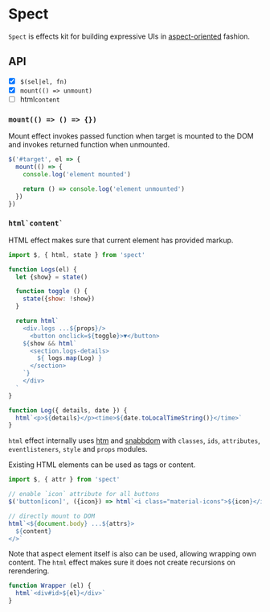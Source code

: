 # Spect

`Spect` is effects kit for building expressive UIs in [aspect-oriented](https://en.wikipedia.org/wiki/Aspect-oriented_programming) fashion.



<!--
```js
import $, { html, state, fx } from 'spect'

// jquery?
$(document.body, body => {
  let {data, loading = false} = state()

  // react hooks?
  fx(async () => {
    state({ loading: true })
    state({ data: await fetch(data) })
    state({ loading: false })
  }, [])

  // htm?
  html`${loading ? 'Loading...' : data}`
})
```


## Principles

- no bundling
- JS-less hydration
- standard html first
- expressiveness

_Aspect_ - a functional part, not necessarily linked to the main function [wikipedia](https://en.wikipedia.org/wiki/Aspect_(computer_programming)). Practically, aspects seems to have existed in DOM for a time already - as CSS, with stylesheet as "aspect", selectors as "pointcuts" and rules as "advice"; or as `hidden`, `contenteditable`, `title`, `autocapitalize` and other attributes. Step takes this concept one step forward, enabling generic aspects tooling?.

That turns out to provide elegant solution to many common frontend problems.

* visual effects (ripple, appearance, parallax, animations etc.)
* style properties (ui-box, tacjypns, layout polyfills etc.)
* a11y, l10n
* document side-effects (meta, header, dataschema)
* business-logic (authentication, authorization, accounting)
* connecting to store / providing data
* logging, context, etc.
* sound
* text formatting, typography
* additional rendering (portals)
* etc.


## Getting started

Spect can be connected directly to html bypassing bundling as:

```html
<script type="module">
import $, * as fx from 'https://unpkg.com/spect@latest?module'

// your expressive UI code
</script>
```

Or that can be connected the classical way as:

<samp>npm i spect</samp>

```js
import $, * as fx from 'spect'

// your elegant UI code
```

Let's see how [basic react examples](https://reactjs.org/) look like with spect:

### A simple aspect

Basic tool of spect is `html` effect. It acts similar to hyperscript, but deploys html instantly to the aspect container:

```js
import $, { html } from 'spect'

$(document.body, body =>
  html`<${hello} id="hello-example" name="Taylor"></>`
)

function hello({name}) {
  html`${name}`
}
```

### A stateful aspect

Spect introduces state and effects, reminding ~~known framework~~ hooks:

```js
import $, { html, state, mount } from 'spect'

// apply timer aspect to #timer-example
$('#timer-example', timer)

function timer(el) {
  // init defaults
  let { seconds = 0 } = state()

  // called on mount
  mount(() => {
    let i = setInterval(() => {
      // set state
      state({ seconds: seconds + 1 })
    }, 1000)

    // called on unmount
    return () => {
      clearInterval(i)
    }
  })

  html`Seconds: ${seconds}`
}
```

### An application

```js
import $, { html, state, on } from 'spect'

function Todo (el) {
  let {items=[], text=''} = state()

  // listens for `submit` event on current target
  on('submit', e => {
    e.preventDefault();
    if (!this.state.text.length) {
      return;
    }
    const newItem = {
      text: this.state.text,
      id: Date.now()
    };
    this.setState(state => ({
      items: state.items.concat(newItem),
      text: ''
    }))
  })

  // delegates event to #new-todo element
  on('change', '#new-todo' e => state({ text: e.target.value });

  html`
    <h3>TODO</h3>
    <main items=${items}>${TodoList}</main>
    <form>
      <label for=new-todo>
        What needs to be done?
      </label>
      <input id=new-todo value=${text}/>
      <button>
        Add #${items.length + 1}
      </button>
    </form>
  `
}

function TodoList ({items}) {
  html`
  <ul>
    ${items.map(item => `<li>${item.text}</li>`)}
  </ul>
  `
}

$(`#todos-example`, Todo)
```

### A component using external plugins

```js
import Remarkable from 'remarkable'
import $, { html, state } from 'spect'

function MarkdownEditor () {
  let {value='Hello, **world**!'} = state()

  let getRawMarkup = () => {
    const md = new Remarkable();
    return md.render(value);
  }

  html`
    <div class="MarkdownEditor">
      <h3>Input</h3>
      <label for="markdown-content">
        Enter some markdown
      </label>
      <textarea
        id="markdown-content"
        onchange=${e => state({value: e.target.value})}
        defaultValue=${value}
      />
      <h3>Output</h3>
      <div class="content">${el => el.innerHTML = getRawMarkup()}</div>
    </div>
  `
}

// mount MarkdownEditor aspect on `#markdown-example` element
$(`#markdown-example`, MarkdownEditor)
```


## Examples

[x][counter]
[x][email validator]
[ ][TODO: TODO-app]()
[ ][TODO: search resultt]
[ ][TODO: form with validation]
[ ][TODO: routing]
[ ][TODO: authorization]
[ ][TODO: i18n]
[ ][TODO: suspense]
[ ][TODO: slideshow]

[ ][TODO: remount]
[ ][TODO: react-use]
[ ][TODO: context]
[ ][TODO: ui-box]

[ ][TODO: Sound synthesiser as an aspect]()


[Material-components](https://github.com/material-components/material-components-web) example:

```html
<link href="https://unpkg.com/@material/ripple/dist/mdc-ripple.css" rel="stylesheet">
<script type="module">
  import $, {mount} from "https://unpkg.com/spect"
  import {MDCRipple} from 'https://unpkg.com/@material/ripple';

  // register ripple effect for all buttons on the page
  $('button', el => {
    mount(() => {
      let ripple = new MDCRipple(el)
      el.classList.add('mdc-ripple')

      return ripple.destroy
    })
  }, [])
</script>

<button>Ripple</button>
```

Simulated canvas layers via DOM:

```js
$('canvas.plot', canvas =>
  prop({render})
  mount(() => {
    raf(render)
    return () => {

    }
  })
)

function render() {
  let ctx = canvas.getContext('2d')

  // clear canvas
  ctx.clearRect(0,0, canvas.width, canvas.height)

  // rerender all layers
  [...el.children].forEach(layer => layer.draw())

  raf(render)
}
```



```html
<style>
@import "//unpkg.com/@material/textfield/mdc-text-field"
</style>

<script>
import $, { htm, css, fx } from '//unpkg.com/spect'

import { MDCTextField } from `//unpkg.com/@material/textfield`

// create textField custom element based on material ui (following the docs)
function TextField(el) {
  mount(() => (
    html`<${el} class="mdc-text-field">
      <input type="text" id="my-text-field" class="mdc-text-field__input">
      <label class="mdc-floating-label" for="my-text-field">Label</label>
      <div class="mdc-line-ripple"></div>
    </>`,
    el.textField = new MDCTextField(el),
    () => {}
  ))
}
$('.mdc-text-field', TextField)
</script>
```


```html
<body>
  <aside class="mod-sidebar"/>
  <main class="mod-page">
    <div class="logo mod-route"/>
    <nav class="mod-sticky"/>

      <article>
          <header class="mod-seo" data-seo="json">
            <h1 mod-typography="typo-settings">{page.title}</h1>
            <div mod-share/>
          </header>

          <section is="mod-intro"/>
          <feature><feature/><feature/>

          <footer class="mod-footer"/>
      </article>
    </main>
</body>
```

-->


## API

* [x] `$(sel|el, fn)`
* [x] `mount(() => unmount)`
* [ ] html`content`

<!--
* [ ] css`style`
* [ ] create(() => destroy)
* [ ] fx(fn, deps?)
* [ ] update()
* [ ] on(evt, delegate?, fn)
* [ ] intersect(fn, target?)
* [ ] state(value?)
* [ ] attr(value?)
* [ ] prop(value?)
* [ ] query(value?)
* [ ] local(value?)



### `$(selector|element, fn)`

Register selector observer aspect or direct element aspect.

```js
import $, { on } from 'spect'

$('#button-container button', button => {
  on('click', evt => )

  $('#banner-message', el => el.classList.toggle('visible'))
})
```

`$` returns the result of the aspect function.

-->

### `mount(() => () => {})`

Mount effect invokes passed function when target is mounted to the DOM and invokes returned function when unmounted.

```js
$('#target', el => {
  mount(() => {
    console.log('element mounted')

    return () => console.log('element unmounted')
  })
})
```


<!-- API improvements -->

<!-- Without an aspect `$` is just a shortcut for `document.querySelector/all`. -->

<!-- Effect === aspect, <div mount=${() => () => {}}></div> -->

<!-- Effects exposed in jquery way: $(els).html(), but realtime via mutation observer -->

<!-- Empty selector cases for fragment construction: $(frag => {}), $().effect() -->

<!--
    Spect-based test-runner. t(name, fn => {}) is exactly the spect syntax. In fact, test is an aspect of some component.
    The cool thing: it can run asserts as effects.

    import t, {eq, deq} from 'spect/t'

    t('some-target-to-observe', target => {
      bench()
      eq(a, b)
      tick()

      fx()
    })
-->

<!--
### `create(() => () => {})`

Called whenever aspect is assigned / unassigned to an element:

```js
$(el, el => {
  create(() => {
    // aspect assigned
    return () => {
      // aspect unassigned
    }
  })
}
```

Note that an aspect can be assigned to existing elements, in that case `mount` will be triggered automatically.
-->

### ``html`content` ``

HTML effect makes sure that current element has provided markup.

```js
import $, { html, state } from 'spect'

function Logs(el) {
  let {show} = state()

  function toggle () {
    state({show: !show})
  }

  return html`
    <div.logs ...${props}/>
      <button onclick=${toggle}>▼</button>
    ${show && html`
      <section.logs-details>
        ${ logs.map(Log) }
      </section>
    `}
    </div>
  `
}

function Log({ details, date }) {
  html`<p>${details}</p><time>${date.toLocalTimeString()}</time>`
}
```

`html` effect internally uses [htm](https://ghub.io/htm) and [snabbdom](https://ghub.io/snabbdom) with `classes`, `ids`, `attributes`, `eventlisteners`, `style` and `props` modules.

Existing HTML elements can be used as tags or content.

```js
import $, { attr } from 'spect'

// enable `icon` attribute for all buttons
$('button[icon]', ({icon}) => html`<i class="material-icons">${icon}</i> ${el.childNodes}`

// directly mount to DOM
html`<${document.body} ...${attrs}>
  ${content}
</>`
```

Note that aspect element itself is also can be used, allowing wrapping own content. The `html` effect makes sure it does not create recursions on rerendering.

```js
function Wrapper (el) {
  html`<div#id>${el}</div>`
}
```



<!--

### `state(value?)`

Component state hook. Provides per-element associated values:

```js
function mod (el) {
  // init/get state
  let { foo=default, bar } = state()

  // set state
  state({ foo: a, bar: b })
}
```

### `attr(value?)`

Same as `state`, but reads an attribute from the element, as well as registers listeners for the defined attribute. Any time attribute value changes, it triggers rerender.

```js
(el) => {
  // read attributes, register attr change listeners
  let { attrA=default, attrB } = attr()

  // write new attribute value
  attr({ attrA: a, attrB: b })
}
```

Note that attribute value must be a string, for non-string values use `prop` effect.


### `prop(value?)`

Similar to `attr` but reads element property. Can be used for communication between aspects.

```js
// first aspect
function aspectA (el) {
  let {foo=default, bar} = prop()
}

// second aspect
function aspectB (el) {
  let {foo} = prop()
  // foo === default
}

html`<div ${aspectA} ${aspectB} />`
```

### `query(value?)`

Same as `state`, but the value is reflected in `location.search` as `https://url.com/?param=value`.

```js
(el) => {
  let {param=default} = query()

  query({param: 'xyz'})
  // ?param=xyz
}
```

### `local(value?)`

Same as `state`, but persists value in localStorage.

```js
el => {
  // read value from local storage
  let {foo=default, bar} = local()

  // write to local storage
  local({foo: value})
}
```

### `remote` [pending...]

Same as local, but persists value in remote storage.

### `fx(fn, deps?)`

Run side-effect function. Different from `useEffect` in:
- `fx` can return value
- `fx` has no destructor
- fn can be async function or generator
- fn may include inner effects
- fn can be run in unmounted state

```js
// as an aspect
(el) => {
  let result = fx(await () => {
    html'Pending...'
    let data = await doRequest(param)
    html`Result ${data}`

    return data
  }, [param])
}

// as a mod
$(el).fx(() => {
  log('Any update')
})
```

### `on(event, delegate?, fn?)`

Attach event handler. Listeners are removed automatically when component is unmounted.

```js
// as effect
el => {
  on('submit', fn)

  // multiple events
  on('touchstart mousedown keydown', fn)

  // delegate to external element
  on('click', '#el', fn)
}

// as modifier
$(el).on('click', '#el', fn)
```


### `css('styles')`

Apply css styles, scoped to target element.

```js
// as effect
$(el, () => css`
  :host {}
  .sub-element {}
`

// as modifier
$(el).css`
  :host {
    background: red;
  }
  .sub-element {
    background: white;
  }
`

// as aspect
html`
  <${target} css=${`
    :host {}
    .sub-element {}
  `}></>
`

```

### `intersects(() => () => off)`

Invoked when element is visible in the screen.

### `update()`

Simple effect triggering re-rendering.

```js
$('#clock', () => {
  let date = new Date()
  html`<time date=${date}>${date.toLocalTimeString()}</time>`
  setTimeout(update, 1000)
})
```

<small>Fixes react shallow `let [, update] = useState` anti-pattern.</small>


## Plugins

* [spect-react]() - render react components in spect.
* [spect-redux]() - use state hooks, connected to redux store.
* [spect-gl]() - enable layers for gl-canvas element.
* [spect-a11y]() - enable a11y props for the element.
* [spect-dataschema]() - provide dataschema props for the element.
* [spect-meta]() - set document meta props.
* [spect-uibox]()


## Integration with react

Aspects are interoperable with react.

To connect aspect to react, just put aspect into `ref` prop:

```jsx
<App>
<div className="fps-indicator" ref={aspect}/>
</App>
```

But that's not even necessary - aspects can be added by selectors fully independent of react:

```
// spect
html('[app]', (el) => {})

// react
<div app>
</div>
```

To connect react component to spect, just use normal react render:

```js
import $ from 'spect'
import React from 'react'
import render from 'react-dom'
import App from './App.jsx'

html('.app', el => render(<App/>, el)
```





## FAQ

### Why aspect, not component?



### Why aspect, not custom elements?

[Hm](https://twitter.com/Rich_Harris/status/1141689227299737601).


### Microfrontends?


### Complexity?

Complexity of selectors is O(1) for id selectors and O(n) for class / general case selectors.


## Inspiration

`spect` would not be possible without brilliant ideas from many libraries authors, hence the acknowledge:

* react - for jsx, hocs, hooks and pains grandiose job
* atomico - for novative approach to custom-elements
* jquery - for old school ground
* htm - for belief that everything is possible and parser code
* funkia/turbine - for generators rendering and examples
* redux - for reducers
* tachyons, tailwindcss, ui-box - for CSS driving use-case
* evergreen-ui, material-ui - for many practical examples
* fast-on-load - for proving fast mutation observer solution
* [hui](https://github.com/hyperdivision/hui)
* selector-ovserver - for proving selector observer solution
* reuse - for aspects hint
* material-design-lite - for upgrade code ground
* God - for making this possible


### Principles

* Sat, Chit, Ananda, Vigraha
* Nama, Rupa, Guna, Lila



-->
